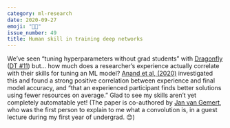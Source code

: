 ```yaml
---
category: ml-research
date: 2020-09-27
emoji: "👩‍🔬"
issue_number: 49
title: Human skill in training deep networks
---
```


We’ve seen “tuning hyperparameters without grad students” with [Dragonfly](https://github.com/dragonfly/dragonfly?utm_campaign=Dynamically%20Typed&utm_medium=email&utm_source=Revue%20newsletter) ([DT #11](https://dynamicallytyped.com/issues/11-adobe-and-google-s-new-video-ai-tools-stanford-s-hype-for-gans-and-a-conversation-with-books-170283?utm_campaign=Dynamically%20Typed&utm_medium=email&utm_source=Revue%20newsletter)) but… how much does a researcher’s experience actually correlate with their skills for tuning an ML model?
[Anand et al, (2020)](https://arxiv.org/abs/2008.05981?utm_campaign=Dynamically%20Typed&utm_medium=email&utm_source=Revue%20newsletter) investigated this and found a strong positive correlation between experience and final model accuracy, and “that an experienced participant finds better solutions using fewer resources on average.” Glad to see my skills aren’t yet completely automatable yet!
(The paper is co-authored by [Jan van Gemert](https://jvgemert.github.io?utm_campaign=Dynamically%20Typed&utm_medium=email&utm_source=Revue%20newsletter), who was the first person to explain to me what a convolution is, in a guest lecture during my first year of undergrad.
😊)